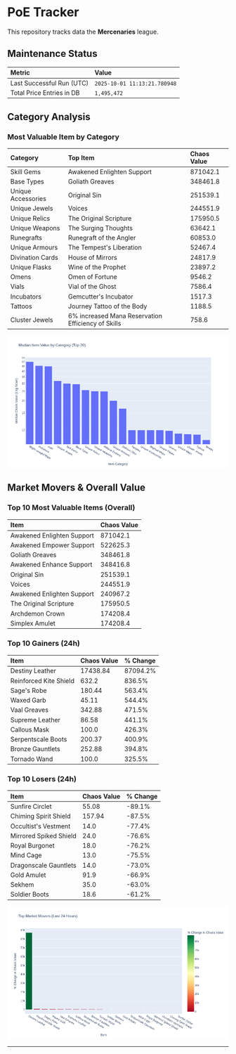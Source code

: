 # PoE Tracker

This repository tracks data the **Mercenaries** league.

## Maintenance Status

<!-- START_MAINTENANCE -->
| Metric | Value |
|:---|:---|
| Last Successful Run (UTC) | `2025-10-01 11:13:21.780948` |
| Total Price Entries in DB | `1,495,472` |

<!-- END_MAINTENANCE -->

## Category Analysis

<!-- START_CATEGORY_ANALYSIS -->
### Most Valuable Item by Category
| Category | Top Item | Chaos Value |
| :--- | :--- | :--- |
| Skill Gems | Awakened Enlighten Support | 871042.1 |
| Base Types | Goliath Greaves | 348461.8 |
| Unique Accessories | Original Sin | 251539.1 |
| Unique Jewels | Voices | 244551.9 |
| Unique Relics | The Original Scripture | 175950.5 |
| Unique Weapons | The Surging Thoughts | 63642.1 |
| Runegrafts | Runegraft of the Angler | 60853.0 |
| Unique Armours | The Tempest's Liberation | 52467.4 |
| Divination Cards | House of Mirrors | 24817.9 |
| Unique Flasks | Wine of the Prophet | 23897.2 |
| Omens | Omen of Fortune | 9546.2 |
| Vials | Vial of the Ghost | 7586.4 |
| Incubators | Gemcutter's Incubator | 1517.3 |
| Tattoos | Journey Tattoo of the Body | 1188.5 |
| Cluster Jewels | 6% increased Mana Reservation Efficiency of Skills | 758.6 |


![Category Analysis Chart](charts/category_analysis.png)
<!-- END_CATEGORY_ANALYSIS -->

## Market Movers & Overall Value

<!-- START_ANALYSIS -->
### Top 10 Most Valuable Items (Overall)
| Item | Chaos Value |
| :--- | :--- |
| Awakened Enlighten Support | 871042.1 |
| Awakened Empower Support | 522625.3 |
| Goliath Greaves | 348461.8 |
| Awakened Enhance Support | 348416.8 |
| Original Sin | 251539.1 |
| Voices | 244551.9 |
| Awakened Enlighten Support | 240967.2 |
| The Original Scripture | 175950.5 |
| Archdemon Crown | 174208.4 |
| Simplex Amulet | 174208.4 |

### Top 10 Gainers (24h)
| Item | Chaos Value | % Change |
| :--- | :--- | :--- |
| Destiny Leather | 17438.84 | 87094.2% |
| Reinforced Kite Shield | 632.2 | 836.5% |
| Sage's Robe | 180.44 | 563.4% |
| Waxed Garb | 45.11 | 544.4% |
| Vaal Greaves | 342.88 | 471.5% |
| Supreme Leather | 86.58 | 441.1% |
| Callous Mask | 100.0 | 426.3% |
| Serpentscale Boots | 200.37 | 400.9% |
| Bronze Gauntlets | 252.88 | 394.8% |
| Tornado Wand | 100.0 | 325.5% |

### Top 10 Losers (24h)
| Item | Chaos Value | % Change |
| :--- | :--- | :--- |
| Sunfire Circlet | 55.08 | -89.1% |
| Chiming Spirit Shield | 157.94 | -87.5% |
| Occultist's Vestment | 14.0 | -77.4% |
| Mirrored Spiked Shield | 24.0 | -76.6% |
| Royal Burgonet | 18.0 | -76.2% |
| Mind Cage | 13.0 | -75.5% |
| Dragonscale Gauntlets | 14.0 | -73.0% |
| Gold Amulet | 91.9 | -66.9% |
| Sekhem | 35.0 | -63.0% |
| Soldier Boots | 18.6 | -61.2% |


![Market Movers Chart](charts/market_movers.png)
<!-- END_ANALYSIS -->

---
